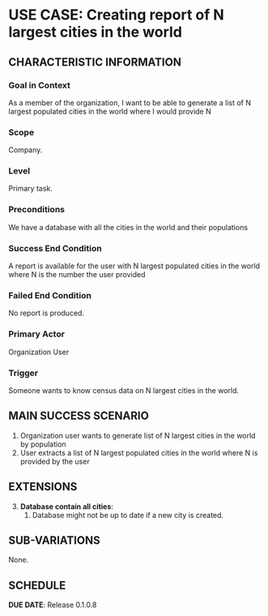 # USE CASE: Creating report of N largest cities in the world

## CHARACTERISTIC INFORMATION

### Goal in Context

As a member of the organization, I want to be able to generate a list of N largest populated cities in the world where I would provide N

### Scope

Company.

### Level

Primary task.

### Preconditions

We have a database with all the cities in the world and their populations

### Success End Condition

A report is available for the user with N largest populated cities in the world where N is the number the user provided

### Failed End Condition

No report is produced.

### Primary Actor

Organization User

### Trigger

Someone wants to know census data on N largest cities in the world.

## MAIN SUCCESS SCENARIO

1. Organization user wants to generate list of N largest cities in the world by population
2. User extracts a list of N largest populated cities in the world where N is provided by the user

## EXTENSIONS

3. **Database contain all cities**:
    1. Database might not be up to date if a new city is created.

## SUB-VARIATIONS

None.

## SCHEDULE

**DUE DATE**: Release 0.1.0.8